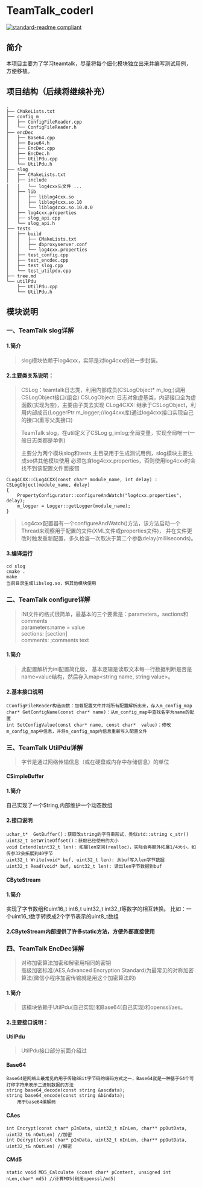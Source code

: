 # TeamTalk_coderl

[![standard-readme compliant](https://img.shields.io/badge/readme%20style-standard-brightgreen.svg?style=flat-square)](https://github.com/RichardLitt/standard-readme)

## 简介

本项目主要为了学习teamtalk，尽量将每个细化模块独立出来并编写测试用例，方便移植。


## 项目结构（后续将继续补充）
```
.
├── CMakeLists.txt
├── config_m
│   ├── ConfigFileReader.cpp
│   └── ConfigFileReader.h
├── encDec
│   ├── Base64.cpp
│   ├── Base64.h
│   ├── EncDec.cpp
│   ├── EncDec.h
│   ├── UtilPdu.cpp
│   └── UtilPdu.h
├── slog
│   ├── CMakeLists.txt
│   ├── include
│   │   └── log4cxx头文件 ...
│   ├── lib
│   │   ├── liblog4cxx.so
│   │   ├── liblog4cxx.so.10
│   │   └── liblog4cxx.so.10.0.0
│   ├── log4cxx.properties
│   ├── slog_api.cpp
│   └── slog_api.h
├── tests
│   ├── build
│   │   ├── CMakeLists.txt
│   │   ├── dbproxyserver.conf
│   │   └── log4cxx.properties
│   ├── test_config.cpp
│   ├── test_encdec.cpp
│   ├── test_slog.cpp
│   └── test_utilpdu.cpp
├── tree.md
└── utilPdu
    ├── UtilPdu.cpp
    └── UtilPdu.h
```

## 模块说明
### 一、TeamTalk slog详解

#### 1.简介
> slog模块依赖于log4cxx，实际是对log4cxx的进一步封装。

#### 2.主要类关系说明：
> CSLog：teamtalk日志类，利用内部成员(CSLogObject* m_log;)调用CSLogObject接口(组合)
> CSLogObject: 日志对象虚基类，内部接口全为虚函数(实现为空)，主要由子类去实现
> CLog4CXX: 继承于CSLogObject，利用内部成员(LoggerPtr m_logger;//log4cxx库)通过log4cxx接口实现自己的接口(重写父类接口)
>
> TeamTalk slog，在util定义了CSLog g_imlog;全局变量，实现全局唯一(一般日志类都是单例)
>
> 主要分为两个模块slog和tests,主目录用于生成测试用例，slog模块主要生成so供其他模块使用
> 必须包含log4cxx.properties，否则使用log4cxx时会找不到该配置文件而报错
```
CLog4CXX::CLog4CXX(const char* module_name, int delay) : CSLogObject(module_name, delay)
{
    PropertyConfigurator::configureAndWatch("log4cxx.properties", delay);
    m_logger = Logger::getLogger(module_name);
}
```
> Log4cxx配置器有一个configureAndWatch()方法，该方法启动一个Thread来观察用于配置的文件(XML文件或properties文件)，
> 并在文件更改时触发重新配置，多久检查一次取决于第二个参数delay(milliseconds)。

#### 3.编译运行
```
cd slog
cmake .
make
当前目录生成libslog.so，供其他模块使用
```

### 二、TeamTalk configure详解
 > INI文件的格式很简单，最基本的三个要素是：parameters，sections和comments  
 > parameters:name = value  
 > sections: [section]  
 > comments: ;comments text  

#### 1.简介
> 此配置解析为ini配置简化版，
> 基本逻辑是读取文本每一行数据判断是否是name=value结构，然后存入map<string name, string value>。

#### 2.基本接口说明
```
CConfigFileReader构造函数：加载配置文件并将所有配置解析出来，存入m_config_map
char* GetConfigName(const char* name)：从m_config_map中查找名字为name的配置
int SetConfigValue(const char* name, const char*  value)：修改m_config_map中信息，并将m_config_map内信息重新写入配置文件
```

### 三、TeamTalk UtilPdu详解

> 字节是通过网络传输信息（或在硬盘或内存中存储信息）的单位

#### CSimpleBuffer
#### 1.简介
自己实现了一个String,内部维护一个动态数组

#### 2.接口说明
```
uchar_t*  GetBuffer()：获取改string的字符串形式，类似std::string c_str()
uint32_t GetWriteOffset()：获取已经使用的大小
void Extend(uint32_t len): 拓展len空间(realloc)，实际会再额外拓展1/4大小，如传参32会拓展到40字节
uint32_t Write(void* buf, uint32_t len): 从buf写入len字节数据
uint32_t Read(void* buf, uint32_t len): 读出len字节数据到buf
```

#### CByteStream

#### 1.简介
实现了字节数组和uint16_t int6_t uint32_t int32_t等数字的相互转换。
比如：一个uint16_t数字转换成2个字节表示的uint8_t数组

#### 2.CByteStream内部提供了许多static方法，方便外部直接使用

### 四、TeamTalk EncDec详解

> 对称加密算法加密和解密用相同的密钥  
> 高级加密标准(AES,Advanced Encryption Standard)为最常见的对称加密算法(微信小程序加密传输就是用这个加密算法的)  

#### 1.简介
>该模块依赖于UtilPdu(自己实现)和Base64(自己实现)和openssl/aes。

#### 2.主要接口说明：
#### UtilPdu
> UtilPdu接口部分前面介绍过

#### Base64
```
Base64是网络上最常见的用于传输8Bit字节码的编码方式之一，Base64就是一种基于64个可打印字符来表示二进制数据的方法  
string base64_decode(const string &ascdata);  
string base64_encode(const string &bindata);  
	用于base64编解码  
```

#### CAes
```
int Encrypt(const char* pInData, uint32_t nInLen, char** ppOutData, uint32_t& nOutLen) //加密
int Decrypt(const char* pInData, uint32_t nInLen, char** ppOutData, uint32_t& nOutLen) //解密
```

#### CMd5
```
static void MD5_Calculate (const char* pContent, unsigned int nLen,char* md5) //计算MD5(利用openssl/md5)
```
